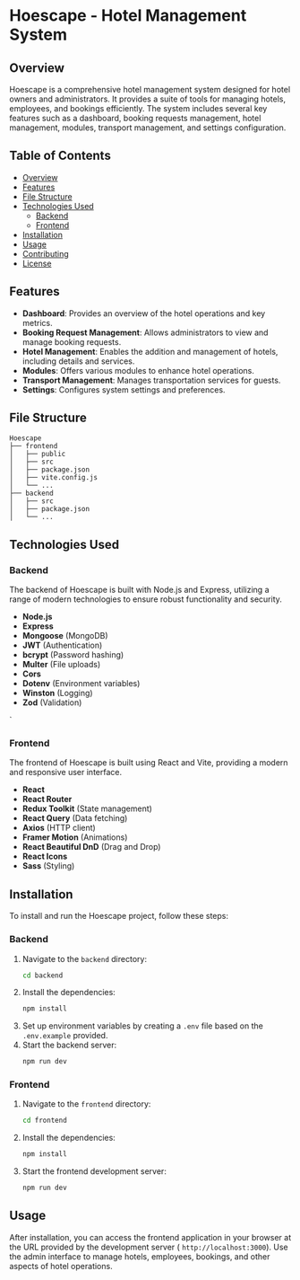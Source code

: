 # Hoescape - Hotel Management System

## Overview

Hoescape is a comprehensive hotel management system designed for hotel owners and administrators. It provides a suite of tools for managing hotels, employees, and bookings efficiently. The system includes several key features such as a dashboard, booking requests management, hotel management, modules, transport management, and settings configuration.

## Table of Contents

- [Overview](#overview)
- [Features](#features)
- [File Structure](#file-structure)
- [Technologies Used](#technologies-used)
  - [Backend](#backend)
  - [Frontend](#frontend)
- [Installation](#installation)
- [Usage](#usage)
- [Contributing](#contributing)
- [License](#license)

## Features

- **Dashboard**: Provides an overview of the hotel operations and key metrics.
- **Booking Request Management**: Allows administrators to view and manage booking requests.
- **Hotel Management**: Enables the addition and management of hotels, including details and services.
- **Modules**: Offers various modules to enhance hotel operations.
- **Transport Management**: Manages transportation services for guests.
- **Settings**: Configures system settings and preferences.

## File Structure

```plaintext
Hoescape
├── frontend
│   ├── public
│   ├── src
│   ├── package.json
│   ├── vite.config.js
│   └── ...
├── backend
│   ├── src
│   ├── package.json
│   └── ...
```

## Technologies Used

### Backend

The backend of Hoescape is built with Node.js and Express, utilizing a range of modern technologies to ensure robust functionality and security.

- **Node.js**
- **Express**
- **Mongoose** (MongoDB)
- **JWT** (Authentication)
- **bcrypt** (Password hashing)
- **Multer** (File uploads)
- **Cors**
- **Dotenv** (Environment variables)
- **Winston** (Logging)
- **Zod** (Validation)

`

### Frontend

The frontend of Hoescape is built using React and Vite, providing a modern and responsive user interface.

- **React**
- **React Router**
- **Redux Toolkit** (State management)
- **React Query** (Data fetching)
- **Axios** (HTTP client)
- **Framer Motion** (Animations)
- **React Beautiful DnD** (Drag and Drop)
- **React Icons**
- **Sass** (Styling)

## Installation

To install and run the Hoescape project, follow these steps:

### Backend

1. Navigate to the `backend` directory:
   ```sh
   cd backend
   ```
2. Install the dependencies:
   ```sh
   npm install
   ```
3. Set up environment variables by creating a `.env` file based on the `.env.example` provided.
4. Start the backend server:
   ```sh
   npm run dev
   ```

### Frontend

1. Navigate to the `frontend` directory:
   ```sh
   cd frontend
   ```
2. Install the dependencies:
   ```sh
   npm install
   ```
3. Start the frontend development server:
   ```sh
   npm run dev
   ```

## Usage

After installation, you can access the frontend application in your browser at the URL provided by the development server ( `http://localhost:3000`). Use the admin interface to manage hotels, employees, bookings, and other aspects of hotel operations.
